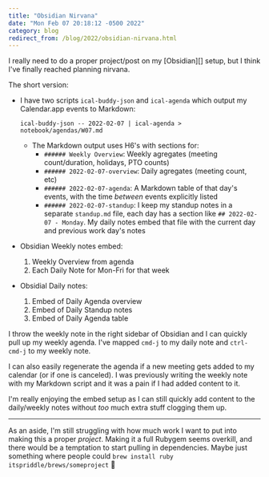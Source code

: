 ```yaml
---
title: "Obsidian Nirvana"
date: "Mon Feb 07 20:18:12 -0500 2022"
category: blog
redirect_from: /blog/2022/obsidian-nirvana.html
---
```


I really need to do a proper project/post on my [Obsidian][] setup, but I
think I've finally reached planning nirvana.

The short version:

- I have two scripts `ical-buddy-json` and `ical-agenda` which output my
  Calendar.app events to Markdown:
    ```
    ical-buddy-json -- 2022-02-07 | ical-agenda > notebook/agendas/W07.md
    ```

  - The Markdown output uses H6's with sections for:
    - `###### Weekly Overview`: Weekly agregates (meeting count/duration,
      holidays, PTO counts)
    - `###### 2022-02-07-overview`: Daily agregates (meeting count, etc)
    - `###### 2022-02-07-agenda`: A Markdown table of that day's events,
      with the time _between_ events explicitly listed
    - `###### 2022-02-07-standup`: I keep my standup notes in a separate
      `standup.md` file, each day has a section like `## 2022-02-07 - Monday`.
      My daily notes embed that file with the current day and previous work
      day's notes
- Obsidian Weekly notes embed:
  1. Weekly Overview from agenda
  2. Each Daily Note for Mon-Fri for that week
- Obsidial Daily notes:
  1. Embed of Daily Agenda overview
  2. Embed of Daily Standup notes
  3. Embed of Daily Agenda table

I throw the weekly note in the right sidebar of Obsidian and I can quickly
pull up my weekly agenda. I've mapped `cmd-j` to my daily note and
`ctrl-cmd-j` to my weekly note.

I can also easily regenerate the agenda if a new meeting gets added to my
calendar (or if one is canceled). I was previously writing the weekly note
with my Markdown script and it was a pain if I had added content to it.

I'm really enjoying the embed setup as I can still quickly add content to the
daily/weekly notes without _too_ much extra stuff clogging them up.

---

As an aside, I'm still struggling with how much work I want to put into making
this a proper _project_. Making it a full Rubygem seems overkill, and there
would be a temptation to start pulling in dependencies. Maybe just something
where people could `brew install ruby itspriddle/brews/someproject` 🤔

[1]: https://obsidian.md/
